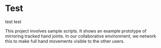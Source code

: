 # Test
test test

This project involves sample scripts. It shows an example prototype of mirroring tracked hand joints. In our collaborative environment, we network this to make full hand movements visible to the other users. 
